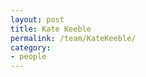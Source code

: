 ```yaml
---
layout: post
title: Kate Keeble
permalink: /team/KateKeeble/
category:
- people
---
```



<!-- <amp-img width="600" height="300" layout="responsive" src="http://lorempixel.com/600/300/sports"></amp-img> -->

<main id="content" role="main" class="content">


</main>
